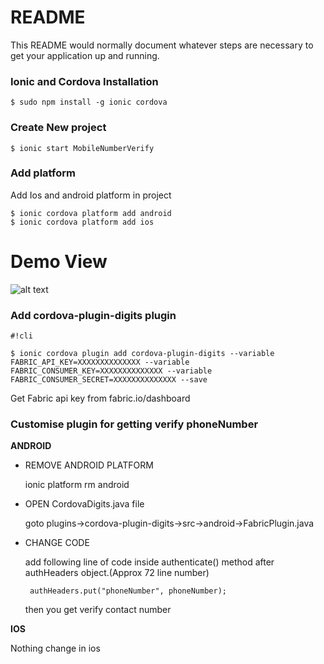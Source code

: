 # README #

This README would normally document whatever steps are necessary to get your application up and running.

### Ionic and Cordova Installation  ###
```
$ sudo npm install -g ionic cordova
```

### Create New project  ###

```
$ ionic start MobileNumberVerify
```
### Add platform  ###

Add Ios and android platform in project
```
$ ionic cordova platform add android
$ ionic cordova platform add ios
```

# Demo View #

![alt text](https://github.com/nakulkundaliya/Ionic-3-phone-number-verification-using-digits/blob/master/src/assets/ios.gif)


### Add cordova-plugin-digits plugin ###
```
#!cli

$ ionic cordova plugin add cordova-plugin-digits --variable FABRIC_API_KEY=XXXXXXXXXXXXXX --variable FABRIC_CONSUMER_KEY=XXXXXXXXXXXXXX --variable FABRIC_CONSUMER_SECRET=XXXXXXXXXXXXXX --save

```
Get Fabric api key from fabric.io/dashboard


### Customise plugin for getting verify phoneNumber ###


**ANDROID**

  - REMOVE ANDROID PLATFORM

      ionic platform rm android

  - OPEN CordovaDigits.java file

      goto plugins->cordova-plugin-digits->src->android->FabricPlugin.java

  - CHANGE CODE

      add following line of code inside authenticate() method after authHeaders object.(Approx 72 line number)

         authHeaders.put("phoneNumber", phoneNumber);

      then you get verify contact number


**IOS**

Nothing change in ios
